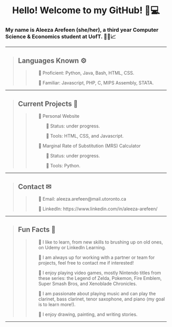 <div align="center">
 <h1> Hello! Welcome to my GitHub! 👋💻 </h1>
</div>

### My name is Aleeza Arefeen (she/her), a third year Computer Science & Economics student at UofT. 👩‍💻📈
 ---
  >## Languages Known ⚙
  >><ul> 🔹 Proficient: Python, Java, Bash, HTML, CSS. </ul> 
  >><ul> 🔹 Familiar: Javascript, PHP, C, MIPS Assembly, STATA. </ul>
 ---
  >## Current Projects 📝
  >><ul> 🔹 Personal Website <ul> 🔸 Status: under progress. </ul> <ul> 🔸 Tools: HTML, CSS, and Javascript. </ul> </ul>
  >><ul> 🔹 Marginal Rate of Substitution (MRS) Calculator <ul> 🔸 Status: under progress. </ul> <ul> 🔸 Tools: Python. </ul> </ul>
 ---
  >## Contact ✉
  >><ul> 🔹 Email: aleeza.arefeen@mail.utoronto.ca </ul>
  >><ul> 🔹 LinkedIn: https://www.linkedin.com/in/aleeza-arefeen/ </ul>
 ---
  >## Fun Facts 💬
  >><ul> 🔹 I like to learn, from new skills to brushing up on old ones, on Udemy or LinkedIn Learning. </ul>
  >><ul> 🔹 I am always up for working with a partner or team for projects, feel free to contact me if interested! </ul>
  >><ul> 🔹 I enjoy playing video games, mostly Nintendo titles from these series: the Legend of Zelda, Pokemon, Fire Emblem, Super Smash Bros, and Xenoblade Chronicles. </ul>
  >><ul> 🔹 I am passionate about playing music and can play the clarinet, bass clarinet, tenor saxophone, and piano (my goal is to learn more!). </ul>
  >><ul> 🔹 I enjoy drawing, painting, and writing stories. </ul>
 ---
